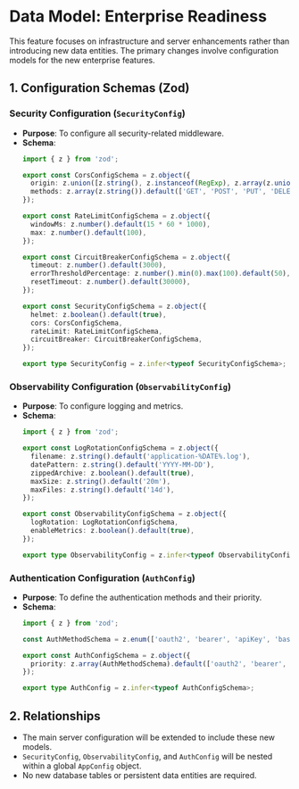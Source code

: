 # Data Model: Enterprise Readiness

This feature focuses on infrastructure and server enhancements rather than introducing new data entities. The primary changes involve configuration models for the new enterprise features.

## 1. Configuration Schemas (Zod)

### Security Configuration (`SecurityConfig`)
- **Purpose**: To configure all security-related middleware.
- **Schema**:
  ```typescript
  import { z } from 'zod';

  export const CorsConfigSchema = z.object({
    origin: z.union([z.string(), z.instanceof(RegExp), z.array(z.union([z.string(), z.instanceof(RegExp)]))]),
    methods: z.array(z.string()).default(['GET', 'POST', 'PUT', 'DELETE']),
  });

  export const RateLimitConfigSchema = z.object({
    windowMs: z.number().default(15 * 60 * 1000),
    max: z.number().default(100),
  });

  export const CircuitBreakerConfigSchema = z.object({
    timeout: z.number().default(3000),
    errorThresholdPercentage: z.number().min(0).max(100).default(50),
    resetTimeout: z.number().default(30000),
  });

  export const SecurityConfigSchema = z.object({
    helmet: z.boolean().default(true),
    cors: CorsConfigSchema,
    rateLimit: RateLimitConfigSchema,
    circuitBreaker: CircuitBreakerConfigSchema,
  });

  export type SecurityConfig = z.infer<typeof SecurityConfigSchema>;
  ```

### Observability Configuration (`ObservabilityConfig`)
- **Purpose**: To configure logging and metrics.
- **Schema**:
  ```typescript
  import { z } from 'zod';

  export const LogRotationConfigSchema = z.object({
    filename: z.string().default('application-%DATE%.log'),
    datePattern: z.string().default('YYYY-MM-DD'),
    zippedArchive: z.boolean().default(true),
    maxSize: z.string().default('20m'),
    maxFiles: z.string().default('14d'),
  });

  export const ObservabilityConfigSchema = z.object({
    logRotation: LogRotationConfigSchema,
    enableMetrics: z.boolean().default(true),
  });

  export type ObservabilityConfig = z.infer<typeof ObservabilityConfigSchema>;
  ```

### Authentication Configuration (`AuthConfig`)
- **Purpose**: To define the authentication methods and their priority.
- **Schema**:
  ```typescript
  import { z } from 'zod';

  const AuthMethodSchema = z.enum(['oauth2', 'bearer', 'apiKey', 'basic']);

  export const AuthConfigSchema = z.object({
    priority: z.array(AuthMethodSchema).default(['oauth2', 'bearer', 'apiKey', 'basic']),
  });

  export type AuthConfig = z.infer<typeof AuthConfigSchema>;
  ```

## 2. Relationships
- The main server configuration will be extended to include these new models.
- `SecurityConfig`, `ObservabilityConfig`, and `AuthConfig` will be nested within a global `AppConfig` object.
- No new database tables or persistent data entities are required.
